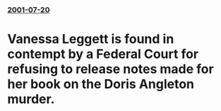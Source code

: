 ### [2001-07-20](/news/2001/07/20/index.md)

#  Vanessa Leggett is found in contempt by a Federal Court for refusing to release notes made for her book on the Doris Angleton murder.




